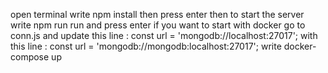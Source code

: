 open terminal 
write npm install then press enter
then to start the server write npm run run and press enter
if you want to start with docker
go to conn.js and update this line : const url = 'mongodb://localhost:27017'; 
with this line : const url = 'mongodb://mongodb:localhost:27017';
write docker-compose up


